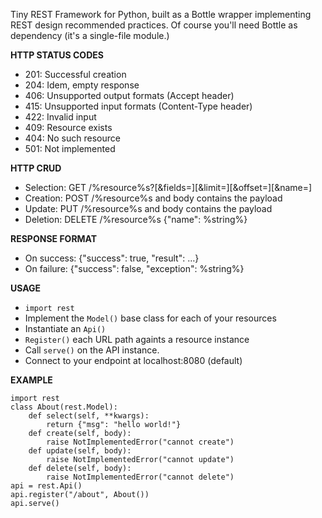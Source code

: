 Tiny REST Framework for Python,
built as a Bottle wrapper implementing REST design recommended practices.
Of course you'll need Bottle as dependency (it's a single-file module.)

**HTTP STATUS CODES**

  * 201: Successful creation
  * 204: Idem, empty response
  * 406: Unsupported output formats (Accept header)
  * 415: Unsupported input formats (Content-Type header)
  * 422: Invalid input
  * 409: Resource exists
  * 404: No such resource
  * 501: Not implemented

**HTTP CRUD**

  * Selection: GET /%resource%s?[&fields=][&limit=][&offset=][&name=]
  * Creation: POST /%resource%s and body contains the payload
  * Update: PUT /%resource%s and body contains the payload
  * Deletion: DELETE /%resource%s {"name": %string%}

**RESPONSE FORMAT**

  * On success: {"success": true, "result": …}
  * On failure: {"success": false, "exception": %string%}

**USAGE**

  - `import rest`
  - Implement the `Model()` base class for each of your resources
  - Instantiate an `Api()`
  - `Register()` each URL path againts a resource instance
  - Call `serve()` on the API instance.
  - Connect to your endpoint at localhost:8080 (default)

**EXAMPLE**

	import rest
	class About(rest.Model):
		def select(self, **kwargs):
			return {"msg": "hello world!"}
		def create(self, body):
			raise NotImplementedError("cannot create")
		def update(self, body):
			raise NotImplementedError("cannot update")
		def delete(self, body):
			raise NotImplementedError("cannot delete")
	api = rest.Api()
	api.register("/about", About())
	api.serve()

